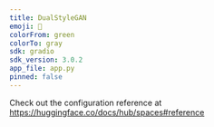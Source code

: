 ```yaml
---
title: DualStyleGAN
emoji: 👀
colorFrom: green
colorTo: gray
sdk: gradio
sdk_version: 3.0.2
app_file: app.py
pinned: false
---
```


Check out the configuration reference at https://huggingface.co/docs/hub/spaces#reference
